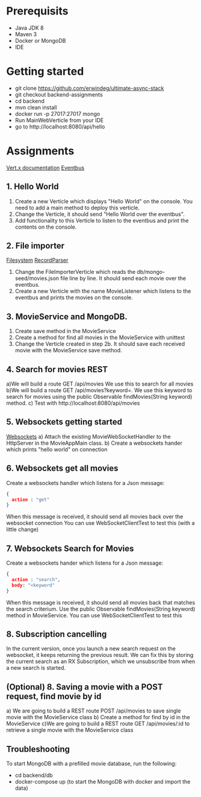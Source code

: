 # Prerequisits
* Java JDK 8
* Maven 3
* Docker or MongoDB
* IDE

# Getting started
* git clone https://github.com/erwindeg/ultimate-async-stack
* git checkout backend-assignments
* cd backend
* mvn clean install
* docker run -p 27017:27017 mongo
* Run MainWebVerticle from your IDE
* go to http://localhost:8080/api/hello

# Assignments
[Vert.x documentation](http://vertx.io/docs/vertx-core/java/)
[Eventbus](http://vertx.io/docs/vertx-core/java/#event_bus)
## 1. Hello World
1. Create a new Verticle which displays "Hello World" on the console. You need to add a main method to deploy this verticle.
1. Change the Verticle, it should send "Hello World over the eventbus".
1. Add functionality to this Verticle to listen to the eventbus and print the contents on the console.


## 2. File importer
[Filesystem](http://vertx.io/docs/vertx-core/java/#_using_the_file_system_with_vert_x)
[RecordParser](http://vertx.io/docs/apidocs/io/vertx/core/parsetools/RecordParser.html)
1. Change the FileImporterVerticle which reads the db/mongo-seed/movies.json file line by line. It should send each movie over the eventbus.
1. Create a new Verticle with the name MovieListener which listens to the eventbus and prints the movies on the console.

## 3. MovieService and MongoDB.
1. Create save method in the MovieService
1. Create a method for find all movies in the MovieService with unittest
1. Change the Verticle created in step 2b. It should save each received movie with the MovieService save method.

## 4. Search for movies REST
a)We will build a route GET /api/movies We use this to search for all movies
b)We will build a route GET /api/movies?keyword=<keyword>. We use this keyword to search for movies using the public Observable<JsonObject> findMovies(String keyword) method.
c) Test with http://localhost:8080/api/movies


## 5. Websockets getting started
[Websockets](http://vertx.io/docs/vertx-core/java/#_websockets)
a) Attach the existing MovieWebSocketHandler to the HttpServer in the MovieAppMain class.
b) Create a websockets hander which prints "hello world" on connection

## 6. Websockets get all movies
Create a websockets handler which listens for a Json message:
```json
{
  action : "get"
}
```
When this message is received, it should send all movies back over the websocket connection
You can use WebSocketClientTest to test this (with a little change)

## 7. Websockets Search for Movies
Create a websockets hander which listens for a Json message:
```json
{
  action : "search",
  body: "<keyword"
}
```
When this message is received, it should send all movies back that matches the search criterium. Use the public Observable<JsonObject> findMovies(String keyword) method in MovieService.
You can use WebSocketClientTest to test this

## 8. Subscription cancelling
In the current version, once you launch a new search request on the websocket, it keeps returning the previous result.
We can fix this by storing the current search as an RX Subscription, which we unsubscribe from when a new search is started.

## (Optional) 8. Saving a movie with a POST request, find movie by id
a) We are going to build a REST route POST /api/movies to save single movie with the MovieService class
b) Create a method for find by id  in the MovieService
c)We are going to build a REST route GET /api/movies/:id to retrieve a single movie with the MovieService class

## Troubleshooting

To start MongoDB with a prefilled movie database, run the following:
* cd backend/db
* docker-compose up (to start the MongoDB with docker and import the data)
